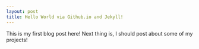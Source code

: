 ```yaml
---
layout: post
title: Hello World via Github.io and Jekyll!
---
```


This is my first blog post here! Next thing is, I should post about some of my projects!

